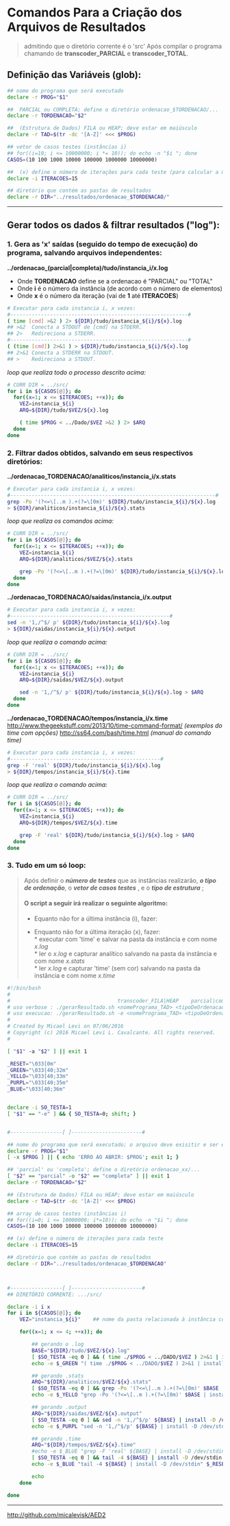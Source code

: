 <!-- Copyright (c) 2016 Micael Levi L. Cavalcante. All rights reserved. -->
<!-- https://stackedit.io/editor -->

# <i class="icon-cog"></i> Comandos Para a Criação dos Arquivos de Resultados
> admitindo que o diretório corrente é o 'src'
> Após compilar o programa chamando de **transcoder_PARCIAL** e **transcoder_TOTAL**.

Definição das Variáveis (glob):
------------------------------------------

```bash
## nome do programa que será executado
declare -r PROG="$1"

##  PARCIAL ou COMPLETA; define o diretório ordenacao_$TORDENACAO/...
declare -r TORDENACAO="$2"  

##  (Estrutura de Dados) FILA ou HEAP; deve estar em maiúsculo
declare -r TAD=$(tr -dc '[A-Z]' <<< $PROG)            

## vetor de casos testes (instâncias i)
## for((i=10; i <= 10000000; i *= 10)); do echo -n "$i "; done
CASOS=(10 100 1000 10000 100000 1000000 10000000)

##  (x) define o número de iterações para cada teste (para calcular a média)
declare -i ITERACOES=15

## diretório que contém as pastas de resultados
declare -r DIR="../resultados/ordenacao_$TORDENACAO/"
```

----------

## Gerar todos os dados & filtrar resultados ("log"):

### <i class="icon-file"></i> 1. Gera as 'x' saídas (seguido do tempo de execução) do programa, salvando arquivos independentes:
**../ordenacao_(parcial|completa)/tudo/instancia_i/x.log** <br>

- Onde **TORDENACAO** define se a ordenacao é "PARCIAL" ou "TOTAL"   
- Onde **i** é o número da instância (de acordo com o número de elementos)
- Onde **x** é o número da iteração  (vai de **1** até **ITERACOES**)

```bash
# Executar para cada instancia i, x vezes:
#----------------------------------------------------------#
( time [cmd] >&2 ) 2> ${DIR}/tudo/instancia_${i}/${x}.log
## >&2  Conecta a STDOUT de [cmd] na STDERR.
## 2>   Redireciona a STDERR.
#----------------------------------------------------------#
( (time [cmd]) 2>&1 ) > ${DIR}/tudo/instancia_${i}/${x}.log
## 2>&1 Conecta a STDERR na STDOUT.
## >    Redireciona a STDOUT.
```

_loop que realiza todo o processo descrito acima:_
```bash
# CURR DIR = ../src/
for i in ${CASOS[@]}; do
  for((x=1; x <= $ITERACOES; ++x)); do
    VEZ=instancia_${i}
    ARQ=${DIR}/tudo/$VEZ/${x}.log

    ( time $PROG < ../Dado/$VEZ >&2 ) 2> $ARQ
  done
done
```
### <i class="icon-upload"></i> 2. Filtrar dados obtidos, salvando em seus respectivos diretórios:
**../ordenacao_TORDENACAO/analiticos/instancia_i/x.stats**
```bash
# Executar para cada instancia i, x vezes:
#-------------------------------------------------------------------#
grep -Po '(?<=\[..m ).+(?=\[0m)' ${DIR}/tudo/instancia_${i}/${x}.log
> ${DIR}/analiticos/instancia_${i}/${x}.stats
```

_loop que realiza os comandos acima:_
```bash
# CURR DIR = ../src/
for i in ${CASOS[@]}; do
  for((x=1; x <= $ITERACOES; ++x)); do
    VEZ=instancia_${i}
    ARQ=${DIR}/analiticos/$VEZ/${x}.stats

    grep -Po '(?<=\[..m ).+(?=\[0m)' ${DIR}/tudo/instancia_${i}/${x}.log > $ARQ
  done
done
```


**../ordenacao_TORDENACAO/saidas/instancia_i/x.output**
```bash
# Executar para cada instancia i, x vezes:
#----------------------------------------------------#
sed -n '1,/^$/ p' ${DIR}/tudo/instancia_${i}/${x}.log
> ${DIR}/saidas/instancia_${i}/${x}.output
```

_loop que realiza o comando acima:_
```bash
# CURR DIR = ../src/
for i in ${CASOS[@]}; do
  for((x=1; x <= $ITERACOES; ++x)); do
    VEZ=instancia_${i}
    ARQ=${DIR}/saidas/$VEZ/${x}.output

    sed -n '1,/^$/ p' ${DIR}/tudo/instancia_${i}/${x}.log > $ARQ
  done
done
```


**../ordenacao_TORDENACAO/tempos/instancia_i/x.time** <br>
http://www.thegeekstuff.com/2013/10/time-command-format/ _(exemplos do time com opções)_
http://ss64.com/bash/time.html _(manual do comando time)_

```bash
# Executar para cada instancia i, x vezes:
#-------------------------------------------------#
grep -F 'real' ${DIR}/tudo/instancia_${i}/${x}.log
> ${DIR}/tempos/instancia_${i}/${x}.time
```

_loop que realiza o comando acima:_
```bash
# CURR DIR = ../src/
for i in ${CASOS[@]}; do
  for((x=1; x <= $ITERACOES; ++x)); do
    VEZ=instancia_${i}
    ARQ=${DIR}/tempos/$VEZ/${x}.time

    grep -F 'real' ${DIR}/tudo/instancia_${i}/${x}.log > $ARQ
  done
done
```



### <i class="icon-refresh"></i> 3. Tudo em um só loop:

> Após definir o ***número de testes*** que as instâncias realizarão, ***o tipo de ordenação***, o ***vetor de casos testes*** , e o ***tipo de estrutura*** ;
>
> #### O script a seguir irá realizar o seguinte algoritmo:
> - Equanto não for a última instância (i), fazer:
>  * Enquanto não for a última iteração (x), fazer: 		
>        * executar com 'time' e salvar na pasta da instância e com nome _x.log_ 		
>        * ler o _x.log_ e capturar analítico salvando na pasta da instância e com nome _x.stats_ 		
>        * ler _x.log_ e capturar 'time' (sem cor) salvando na pasta da instância e com nome _x.time_


```bash
#!/bin/bash
#
#									transcoder_FILA|HEAP	parcial|completa
# uso verbose : ./gerarResultado.sh <nomePrograma_TAD> <tipoDeOrdenacao>
# uso execucao: ./gerarResultado.sh -e <nomePrograma_TAD> <tipoDeOrdenacao>
#
# Created by Micael Levi on 07/06/2016
# Copyright (c) 2016 Micael Levi L. Cavalcante. All rights reserved.
#

[ "$1" -a "$2" ] || exit 1

_RESET="\033[0m"
_GREEN="\033[40;32m"
_YELLO="\033[40;33m"
_PURPL="\033[40;35m"
_BLUE="\033[40;36m"


declare -i SO_TESTA=1
[ "$1" == "-e" ] && { SO_TESTA=0; shift; }


#-----------------[ ]-----------------------#

## nome do programa que será executado; o arquivo deve exisitir e ser executável
declare -r PROG="$1"
[ -x $PROG ] || { echo 'ERRO AO ABRIR: $PROG'; exit 1; }

## 'parcial' ou 'completa'; define o diretório ordenacao_xx/...
[ "$2" == "parcial" -o "$2" == "completa" ] || exit 1
declare -r TORDENACAO="$2"

## (Estrutura de Dados) FILA ou HEAP; deve estar em maiúsculo
declare -r TAD=$(tr -dc '[A-Z]' <<< $PROG)

## array de casos testes (instâncias i)
## for((i=0; i <= 10000000; i*=10)); do echo -n "$i "; done
CASOS=(10 100 1000 10000 100000 1000000 10000000)

## (x) define o número de iterações para cada teste
declare -i ITERACOES=15

## diretório que contém as pastas de resultados
declare -r DIR="../resultados/ordenacao_$TORDENACAO"



#-----------------[ ]-----------------------#
## DIRETÓRIO CORRENTE: .../src/

declare -i i x
for i in ${CASOS[@]}; do
	VEZ="instancia_${i}"	## nome da pasta relacionada à instância corrente

	for((x=1; x <= 4; ++x)); do

		## gerando o .log
		BASE="${DIR}/tudo/$VEZ/${x}.log"
		[ $SO_TESTA -eq 0 ] && ( time ./$PROG < ../DADO/$VEZ ) 2>&1 | install -D /dev/stdin $ARQ
		echo -e $_GREEN "( time ./$PROG < ../DADO/$VEZ ) 2>&1 | install -D /dev/stdin $BASE" $_RESET

		## gerando .stats
		ARQ="${DIR}/analiticos/$VEZ/${x}.stats"
		[ $SO_TESTA -eq 0 ] && grep -Po '(?<=\[..m ).+(?=\[0m)' $BASE | install -D /dev/stdin
		echo -e $_YELLO "grep -Po '(?<=\[..m ).+(?=\[0m)' $BASE | install -D /dev/stdin" $_RESET

		## gerando .output
		ARQ="${DIR}/saidas/$VEZ/${x}.output"
		[ $SO_TESTA -eq 0 ] && sed -n '1,/^$/p' ${BASE} | install -D /dev/stdin
		echo -e $_PURPL "sed -n '1,/^$/p' ${BASE} | install -D /dev/stdin" $_RESET

		## gerando .time
		ARQ="${DIR}/tempos/$VEZ/${x}.time"
		#echo -e $_BLUE "grep -F 'real' ${BASE} | install -D /dev/stdin" $_RESET
		[ $SO_TESTA -eq 0 ] && tail -4 ${BASE} | install -D /dev/stdin
		echo -e $_BLUE "tail -4 ${BASE} | install -D /dev/stdin" $_RESET

		echo
	done

done
```



----------
http://github.com/micalevisk/AED2
